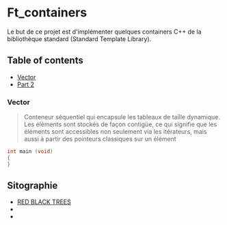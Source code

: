 # Ft_containers
Le but de ce projet est d'implémenter quelques containers C++ de la bibliothèque standard (Standard Template Library).

## Table of contents
* [Vector](#Vector)  
* [Part 2](#Reinterpretation-types)  

### Vector
>  Conteneur séquentiel qui encapsule les tableaux de taille dynamique. Les
éléments sont stockés de façon contigüe, ce qui signifie que les éléments sont accessibles non seulement
via les itérateurs, mais aussi à partir des pointeurs classiques sur un élément
```C
int main (void)
{
}
```


## Sitographie 
* [RED BLACK TREES](https://algorithmtutor.com/Data-Structures/Tree/Red-Black-Trees/)
*
*
